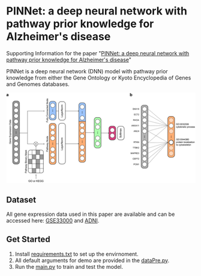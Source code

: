 # PINNet: a deep neural network with pathway prior knowledge for Alzheimer's disease

Supporting Information for the paper "[PINNet: a deep neural network with pathway prior knowledge for Alzheimer's disease](https://arxiv.org/abs/2211.15669)"

PINNet is a deep neural network (DNN) model with pathway prior knowledge from either the Gene Ontology or Kyoto Encyclopedia of Genes and Genomes databases.

![PINNet](image/PINNet.jpg)

## Dataset
All gene expression data used in this paper are available and can be accessed here: [GSE33000](https://www.ncbi.nlm.nih.gov/geo/query/acc.cgi?acc=gse33000) and [ADNI](https://adni.loni.usc.edu/).


## Get Started 
1. Install [requirements.txt](./requirements.txt) to set up the envirnoment.
2. All default arguments for demo are provided in the [dataPre.py](./src/dataPre.py).
3. Run the [main.py](./src/main.py) to train and test the model.
